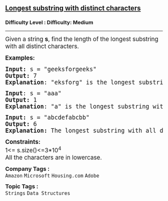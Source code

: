 <h2><a href="https://www.geeksforgeeks.org/problems/longest-distinct-characters-in-string5848/1?page=1&category=Strings&difficulty=Medium&sortBy=submissions">Longest substring with distinct characters</a></h2><h3>Difficulty Level : Difficulty: Medium</h3><hr><div class="problems_problem_content__Xm_eO"><p><span style="font-size: 14pt;">Given a string <strong>s</strong>, find the length of the longest substring with all distinct characters.&nbsp;</span></p>
<p><span style="font-size: 14pt;"><strong>Examples:</strong></span></p>
<pre><span style="font-size: 14pt;"><strong>Input: </strong>s = "geeksforgeeks"
<strong>Output:</strong> 7
<strong>Explanation</strong>: "eksforg" is the longest substring with all distinct characters.
</span></pre>
<pre><span style="font-size: 14pt;"><strong>Input</strong>: s = "aaa"
<strong>Output:</strong> 1
<strong>Explanation</strong>: "a" is the longest substring with all distinct characters.<br></span></pre>
<pre><span style="font-size: 14pt;"><strong>Input: </strong>s = "abcdefabcbb"<strong>
Output: </strong>6<strong>
Explanation: </strong>The longest substring with all distinct characters is "abcdef", which has a length of 6.</span></pre>
<p><span style="font-size: 14pt;"><strong>Constraints:</strong><br>1&lt;= s.size()&lt;=3*10<sup>4<br></sup>All the characters are in lowercase.</span></p></div><p><span style=font-size:18px><strong>Company Tags : </strong><br><code>Amazon</code>&nbsp;<code>Microsoft</code>&nbsp;<code>Housing.com</code>&nbsp;<code>Adobe</code>&nbsp;<br><p><span style=font-size:18px><strong>Topic Tags : </strong><br><code>Strings</code>&nbsp;<code>Data Structures</code>&nbsp;